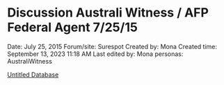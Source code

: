 # Discussion Australi Witness / AFP Federal Agent 7/25/15

Date: July 25, 2015
Forum/site: Surespot
Created by: Mona
Created time: September 13, 2023 11:18 AM
Last edited by: Mona
personas: AustraliWitness

[Untitled Database](Discussion%20Australi%20Witness%20AFP%20Federal%20Agent%207%2025%2006dc3b68b4774ade8fdbc9af64dda6f8/Untitled%20Database%20aa13bccfa1d04825aa2f0f0695763d60.csv)